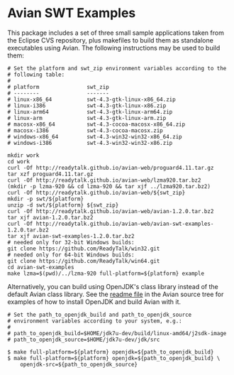 Avian SWT Examples
==================

This package includes a set of three small sample applications taken
from the Eclipse CVS repository, plus makefiles to build them as
standalone executables using Avian.  The following instructions may be
used to build them:

    # Set the platform and swt_zip environment variables according to the
    # following table:
    #
    # platform               swt_zip
    # --------               -------
    # linux-x86_64           swt-4.3-gtk-linux-x86_64.zip
    # linux-i386             swt-4.3-gtk-linux-x86.zip
    # linux-arm64            swt-4.3-gtk-linux-arm64.zip
    # linux-arm              swt-4.3-gtk-linux-arm.zip
    # macosx-x86_64          swt-4.3-cocoa-macosx-x86_64.zip
    # macosx-i386            swt-4.3-cocoa-macosx.zip
    # windows-x86_64         swt-4.3-win32-win32-x86_64.zip
    # windows-i386           swt-4.3-win32-win32-x86.zip

    mkdir work
    cd work
    curl -Of http://readytalk.github.io/avian-web/proguard4.11.tar.gz
    tar xzf proguard4.11.tar.gz
    curl -Of http://readytalk.github.io/avian-web/lzma920.tar.bz2
    (mkdir -p lzma-920 && cd lzma-920 && tar xjf ../lzma920.tar.bz2)
    curl -Of http://readytalk.github.io/avian-web/${swt_zip}
    mkdir -p swt/${platform}
    unzip -d swt/${platform} ${swt_zip}
    curl -Of http://readytalk.github.io/avian-web/avian-1.2.0.tar.bz2
    tar xjf avian-1.2.0.tar.bz2
    curl -Of http://readytalk.github.io/avian-web/avian-swt-examples-1.2.0.tar.bz2
    tar xjf avian-swt-examples-1.2.0.tar.bz2
    # needed only for 32-bit Windows builds:
    git clone https://github.com/ReadyTalk/win32.git
    # needed only for 64-bit Windows builds:
    git clone https://github.com/ReadyTalk/win64.git
    cd avian-swt-examples
    make lzma=$(pwd)/../lzma-920 full-platform=${platform} example

Alternatively, you can build using OpenJDK's class library instead of
the default Avian class library.  See the [readme file](https://github.com/ReadyTalk/avian/blob/master/README.md#avian---a-lightweight-java-virtual-machine-jvm) in the Avian
source tree for examples of how to install OpenJDK and build Avian
with it.

    # Set the path_to_openjdk_build and path_to_openjdk_source
    # environment variables according to your system, e.g.:
    #
    # path_to_openjdk_build=$HOME/jdk7u-dev/build/linux-amd64/j2sdk-image
    # path_to_openjdk_source=$HOME/jdk7u-dev/jdk/src

    $ make full-platform=${platform} openjdk=${path_to_openjdk_build}
    $ make full-platform=${platform} openjdk=${path_to_openjdk_build} \
        openjdk-src=${path_to_openjdk_source}
